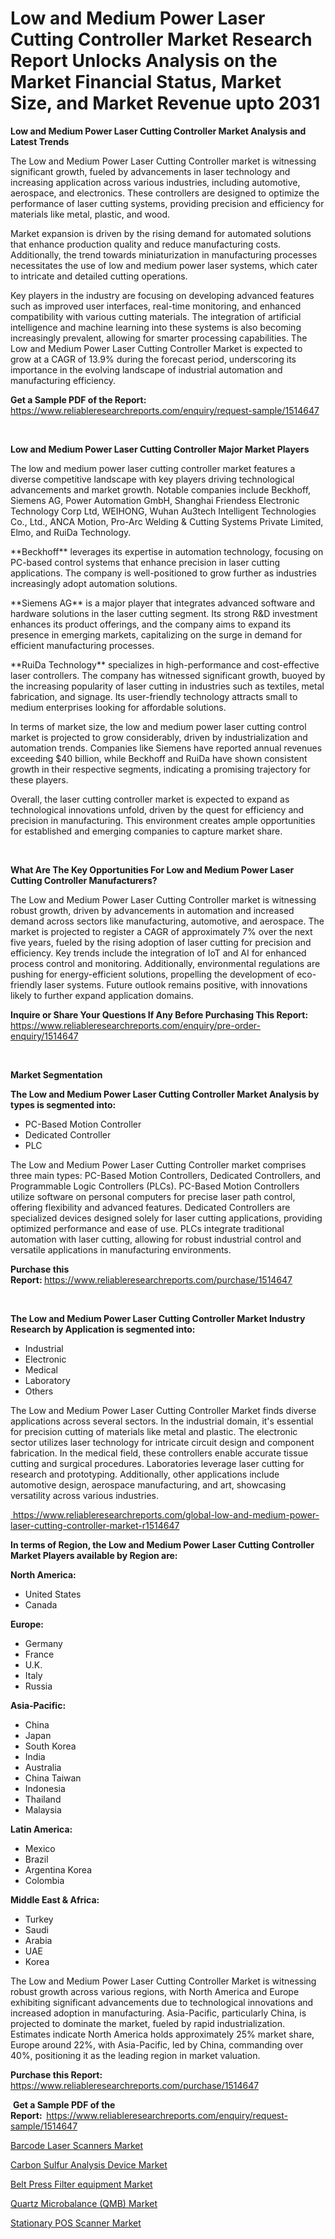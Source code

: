 <p><h1>Low and Medium Power Laser Cutting Controller Market Research Report Unlocks Analysis on the Market Financial Status, Market Size, and Market Revenue upto 2031</h1></p><p><strong>Low and Medium Power Laser Cutting Controller Market Analysis and Latest Trends</strong></p>
<p><p>The Low and Medium Power Laser Cutting Controller market is witnessing significant growth, fueled by advancements in laser technology and increasing application across various industries, including automotive, aerospace, and electronics. These controllers are designed to optimize the performance of laser cutting systems, providing precision and efficiency for materials like metal, plastic, and wood. </p><p>Market expansion is driven by the rising demand for automated solutions that enhance production quality and reduce manufacturing costs. Additionally, the trend towards miniaturization in manufacturing processes necessitates the use of low and medium power laser systems, which cater to intricate and detailed cutting operations. </p><p>Key players in the industry are focusing on developing advanced features such as improved user interfaces, real-time monitoring, and enhanced compatibility with various cutting materials. The integration of artificial intelligence and machine learning into these systems is also becoming increasingly prevalent, allowing for smarter processing capabilities. The Low and Medium Power Laser Cutting Controller Market is expected to grow at a CAGR of 13.9% during the forecast period, underscoring its importance in the evolving landscape of industrial automation and manufacturing efficiency.</p></p>
<p><strong>Get a Sample PDF of the Report:&nbsp;</strong> <a href="https://www.reliableresearchreports.com/enquiry/request-sample/1514647?utm_campaign=5&utm_medium=2&utm_source=Github&utm_content=ia&utm_term=27102024&utm_id=low-and-medium-power-laser-cutting-controller">https://www.reliableresearchreports.com/enquiry/request-sample/1514647</a></p>
<p>&nbsp;</p>
<p><strong>Low and Medium Power Laser Cutting Controller Major Market Players</strong></p>
<p><p>The low and medium power laser cutting controller market features a diverse competitive landscape with key players driving technological advancements and market growth. Notable companies include Beckhoff, Siemens AG, Power Automation GmbH, Shanghai Friendess Electronic Technology Corp Ltd, WEIHONG, Wuhan Au3tech Intelligent Technologies Co., Ltd., ANCA Motion, Pro-Arc Welding & Cutting Systems Private Limited, Elmo, and RuiDa Technology.</p><p>**Beckhoff** leverages its expertise in automation technology, focusing on PC-based control systems that enhance precision in laser cutting applications. The company is well-positioned to grow further as industries increasingly adopt automation solutions.</p><p>**Siemens AG** is a major player that integrates advanced software and hardware solutions in the laser cutting segment. Its strong R&D investment enhances its product offerings, and the company aims to expand its presence in emerging markets, capitalizing on the surge in demand for efficient manufacturing processes.</p><p>**RuiDa Technology** specializes in high-performance and cost-effective laser controllers. The company has witnessed significant growth, buoyed by the increasing popularity of laser cutting in industries such as textiles, metal fabrication, and signage. Its user-friendly technology attracts small to medium enterprises looking for affordable solutions.</p><p>In terms of market size, the low and medium power laser cutting control market is projected to grow considerably, driven by industrialization and automation trends. Companies like Siemens have reported annual revenues exceeding $40 billion, while Beckhoff and RuiDa have shown consistent growth in their respective segments, indicating a promising trajectory for these players.</p><p>Overall, the laser cutting controller market is expected to expand as technological innovations unfold, driven by the quest for efficiency and precision in manufacturing. This environment creates ample opportunities for established and emerging companies to capture market share.</p></p>
<p>&nbsp;</p>
<p><strong>What Are The Key Opportunities For Low and Medium Power Laser Cutting Controller Manufacturers?</strong></p>
<p><p>The Low and Medium Power Laser Cutting Controller market is witnessing robust growth, driven by advancements in automation and increased demand across sectors like manufacturing, automotive, and aerospace. The market is projected to register a CAGR of approximately 7% over the next five years, fueled by the rising adoption of laser cutting for precision and efficiency. Key trends include the integration of IoT and AI for enhanced process control and monitoring. Additionally, environmental regulations are pushing for energy-efficient solutions, propelling the development of eco-friendly laser systems. Future outlook remains positive, with innovations likely to further expand application domains.</p></p>
<p><strong>Inquire or Share Your Questions If Any Before Purchasing This Report:</strong> <a href="https://www.reliableresearchreports.com/enquiry/pre-order-enquiry/1514647?utm_campaign=5&utm_medium=2&utm_source=Github&utm_content=ia&utm_term=27102024&utm_id=low-and-medium-power-laser-cutting-controller">https://www.reliableresearchreports.com/enquiry/pre-order-enquiry/1514647</a></p>
<p>&nbsp;</p>
<p><strong>Market Segmentation</strong></p>
<p><strong>The Low and Medium Power Laser Cutting Controller Market Analysis by types is segmented into:</strong></p>
<p><ul><li>PC-Based Motion Controller</li><li>Dedicated Controller</li><li>PLC</li></ul></p>
<p><p>The Low and Medium Power Laser Cutting Controller market comprises three main types: PC-Based Motion Controllers, Dedicated Controllers, and Programmable Logic Controllers (PLCs). PC-Based Motion Controllers utilize software on personal computers for precise laser path control, offering flexibility and advanced features. Dedicated Controllers are specialized devices designed solely for laser cutting applications, providing optimized performance and ease of use. PLCs integrate traditional automation with laser cutting, allowing for robust industrial control and versatile applications in manufacturing environments.</p></p>
<p><strong>Purchase this Report:&nbsp;</strong><a href="https://www.reliableresearchreports.com/purchase/1514647?utm_campaign=5&utm_medium=2&utm_source=Github&utm_content=ia&utm_term=27102024&utm_id=low-and-medium-power-laser-cutting-controller">https://www.reliableresearchreports.com/purchase/1514647</a></p>
<p>&nbsp;</p>
<p><strong>The Low and Medium Power Laser Cutting Controller Market Industry Research by Application is segmented into:</strong></p>
<p><ul><li>Industrial</li><li>Electronic</li><li>Medical</li><li>Laboratory</li><li>Others</li></ul></p>
<p><p>The Low and Medium Power Laser Cutting Controller Market finds diverse applications across several sectors. In the industrial domain, it's essential for precision cutting of materials like metal and plastic. The electronic sector utilizes laser technology for intricate circuit design and component fabrication. In the medical field, these controllers enable accurate tissue cutting and surgical procedures. Laboratories leverage laser cutting for research and prototyping. Additionally, other applications include automotive design, aerospace manufacturing, and art, showcasing versatility across various industries.</p></p>
<p><a href="https://www.reliableresearchreports.com/global-low-and-medium-power-laser-cutting-controller-market-r1514647?utm_campaign=5&utm_medium=2&utm_source=Github&utm_content=ia&utm_term=27102024&utm_id=low-and-medium-power-laser-cutting-controller">&nbsp;https://www.reliableresearchreports.com/global-low-and-medium-power-laser-cutting-controller-market-r1514647</a></p>
<p><strong>In terms of Region, the Low and Medium Power Laser Cutting Controller Market Players available by Region are:</strong></p>
<p>
    <p> <strong> North America: </strong>
        <ul>
            <li>United States</li>
            <li>Canada</li>
        </ul>
        </p> 
    <p> <strong> Europe: </strong>
        <ul>
            <li>Germany</li>
            <li>France</li>
            <li>U.K.</li>
            <li>Italy</li>
            <li>Russia</li>
        </ul>
        </p> 
    <p> <strong> Asia-Pacific: </strong>
        <ul>
            <li>China</li>
            <li>Japan</li>
            <li>South Korea</li>
            <li>India</li>
            <li>Australia</li>
            <li>China Taiwan</li>
            <li>Indonesia</li>
            <li>Thailand</li>
            <li>Malaysia</li>
        </ul>
        </p> 
    <p> <strong> Latin America: </strong>
        <ul>
            <li>Mexico</li>
            <li>Brazil</li>
            <li>Argentina Korea</li>
            <li>Colombia</li>
        </ul>
        </p> 
    <p> <strong> Middle East & Africa: </strong>
        <ul>
            <li>Turkey</li>
            <li>Saudi</li>
            <li>Arabia</li>
            <li>UAE</li>
            <li>Korea</li>
        </ul>
    </p>
    </p>
<p><p>The Low and Medium Power Laser Cutting Controller Market is witnessing robust growth across various regions, with North America and Europe exhibiting significant advancements due to technological innovations and increased adoption in manufacturing. Asia-Pacific, particularly China, is projected to dominate the market, fueled by rapid industrialization. Estimates indicate North America holds approximately 25% market share, Europe around 22%, with Asia-Pacific, led by China, commanding over 40%, positioning it as the leading region in market valuation.</p></p>
<p><strong>Purchase this Report: </strong><a href="https://www.reliableresearchreports.com/purchase/1514647?utm_campaign=5&utm_medium=2&utm_source=Github&utm_content=ia&utm_term=27102024&utm_id=low-and-medium-power-laser-cutting-controller">https://www.reliableresearchreports.com/purchase/1514647</a></p>
<p>&nbsp;<strong>Get a Sample PDF of the Report:&nbsp;&nbsp;</strong><a href="https://www.reliableresearchreports.com/enquiry/request-sample/1514647?utm_campaign=5&utm_medium=2&utm_source=Github&utm_content=ia&utm_term=27102024&utm_id=low-and-medium-power-laser-cutting-controller">https://www.reliableresearchreports.com/enquiry/request-sample/1514647</a></p>
<p><strong></strong></p>
<p><p><a href="https://www.linkedin.com/pulse/future-barcode-laser-scanners-market-global-forecast-trends-2024-w9oac?utm_campaign=5&utm_medium=2&utm_source=Github&utm_content=ia&utm_term=27102024&utm_id=low-and-medium-power-laser-cutting-controller">Barcode Laser Scanners Market</a></p><p><a href="https://github.com/SidorelaGurakuqi596/Market-Research-Report-List-1/blob/main/carbon-sulfur-analysis-device-market.md?utm_campaign=5&utm_medium=2&utm_source=Github&utm_content=ia&utm_term=27102024&utm_id=low-and-medium-power-laser-cutting-controller">Carbon Sulfur Analysis Device Market</a></p><p><a href="https://issuu.com/reportprime-2/docs/belt-press-filter-equipment-market-_2d1b6d07bea2ee?utm_campaign=5&utm_medium=2&utm_source=Github&utm_content=ia&utm_term=27102024&utm_id=low-and-medium-power-laser-cutting-controller">Belt Press Filter equipment Market</a></p><p><a href="https://issuu.com/reportprime-2/docs/quartz-microbalance-qmb-market-size_9d3b04b2d4c5cf?utm_campaign=5&utm_medium=2&utm_source=Github&utm_content=ia&utm_term=27102024&utm_id=low-and-medium-power-laser-cutting-controller">Quartz Microbalance (QMB) Market</a></p><p><a href="https://www.linkedin.com/pulse/stationary-pos-scanner-market-indicators-size-regional-breakdown-jqlbe?utm_campaign=5&utm_medium=2&utm_source=Github&utm_content=ia&utm_term=27102024&utm_id=low-and-medium-power-laser-cutting-controller">Stationary POS Scanner Market</a></p></p>